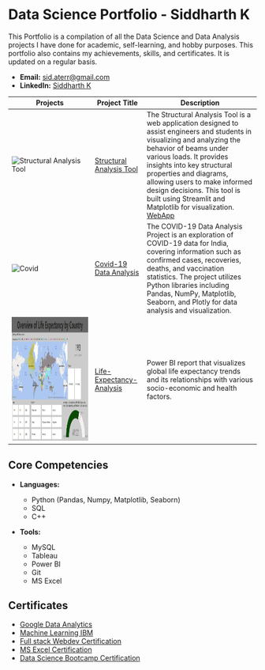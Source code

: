 # Data Science Portfolio - Siddharth K

This Portfolio is a compilation of all the Data Science and Data Analysis projects I have done for academic, self-learning, and hobby purposes. This portfolio also contains my achievements, skills, and certificates. It is updated on a regular basis.

- **Email:** sid.aterr@gmail.com
- **LinkedIn:** [Siddharth K](https://www.linkedin.com/in/sid6/)

<!---
|  Major Projects                                       | Project Title              | Description                                                                                                               |
| ----------------------------------------------------- | -------------------------- | ------------------------------------------------------------------------------------------------------------------------- |
| <img src="https://github.com/zenvall/My-portfolios/blob/main/pictures/Biodiselp.gif" alt="bio" width="450" height="250"> | [Predictive Modelling of BioFuel](https://github.com/zenvall/Predictive-Modelling-of-Biodiesel-Production/tree/main)   |Four machine learning algorithms were used to assess predictive models for biodiesel yield based on process variables such as catalyst weight, temperature, and reaction time. AdaBoost and random forest regression fared incredibly well, whereas artificial neural networks and linear regression demonstrated modest accuracy. |
| <img src="https://github.com/zenvall/My-portfolios/blob/main/pictures/skin.png" alt="bio" width="450" height="250"> | [Cancer Detection](https://github.com/zenvall/Cancer-detection/tree/main)   |The Skin Cancer Detection model, developed using TensorFlow and EfficientNet architecture, is designed for image-based diagnosis of skin cancer types and stages. Utilizing transfer learning with pre-trained weights, the model achieves enhanced performance. Integrated with FastAPI, the model becomes accessible for users, enabling efficient diagnosis without the need for medical expertise. This machine learning-powered solution aims to provide a reliable and automated method for skin cancer detection, contributing to early diagnosis and improved patient outcomes. |


-->






|    Projects                                      | Project Title              | Description                                                                                                               |
| ----------------------------------------------------- | -------------------------- | ------------------------------------------------------------------------------------------------------------------------- |
| <img src="https://github.com/zenvall/My-portfolios/blob/main/pictures/s-1.png" alt="Structural Analysis Tool" width="1800" height="250"> | [Structural Analysis Tool](https://github.com/ksid10/Structural-Analysis-Tools-Web-application--main)   | The Structural Analysis Tool is a web application designed to assist engineers and students in visualizing and analyzing the behavior of beams under various loads. It provides insights into key structural properties and diagrams, allowing users to make informed design decisions. This tool is built using Streamlit and Matplotlib for visualization. [WebApp](https://structuralanalysistool.streamlit.app/) |
|  <img src="https://github.com/zenvall/My-portfolios/blob/main/pictures/Covid.jpg" alt="Covid" width="1600" height="250">| [Covid-19 Data Analysis](https://github.com/zenvall/Covid-19-Data-Analysis)          | The COVID-19 Data Analysis Project is an exploration of COVID-19 data for India, covering information such as confirmed cases, recoveries, deaths, and vaccination statistics. The project utilizes Python libraries including Pandas, NumPy, Matplotlib, Seaborn, and Plotly for data analysis and visualization.
| <img src="https://github.com/ksid10/Life-Expectancy-Analysis-Dashboard-Project/blob/main/pictures/pbi-1.PNG" alt="Covid" width="1600" height="250">|[Life-Expectancy-Analysis](https://github.com/ksid10/Life-Expectancy-Analysis-Dashboard-Project)|Power BI report that visualizes global life expectancy trends and its relationships with various socio-economic and health factors.


## Core Competencies
<!---
- **Methodologies:** Machine Learning, Deep Learning, Time Series Analysis, Natural Language Processing, Statistics
-->
- **Languages:**
  - Python (Pandas, Numpy, Matplotlib, Seaborn)
  - SQL
  - C++

- **Tools:**
  - MySQL
  - Tableau
  - Power BI
  - Git
  - MS Excel

## Certificates

- [Google Data Analytics ](https://github.com/zenvall/My-portfolios/blob/main/certifications/Google_Data%20Analystics.pdf)
- [Machine Learning IBM](https://github.com/zenvall/My-portfolios/blob/main/certifications/IBM_Machine_Learning.pdf)
- [Full stack Webdev Certification](https://github.com/zenvall/My-portfolios/blob/main/certifications/Full%20Stack%20webdev%20Certification.pdf) 
- [MS Excel Certification](https://github.com/zenvall/My-portfolios/blob/main/certifications/MS%20Execl%20Certification.pdf)
- [Data Science Bootcamp Certification](https://github.com/ksid10/My-portfolios/blob/main/certifications/Data%20science-Bootcamp%20Certification%20.pdf)

<!---- [IOCL_certification.pdf](https://github.com/ksid10/My-portfolios/blob/main/certifications/IOCL_certification.pdf)-->

